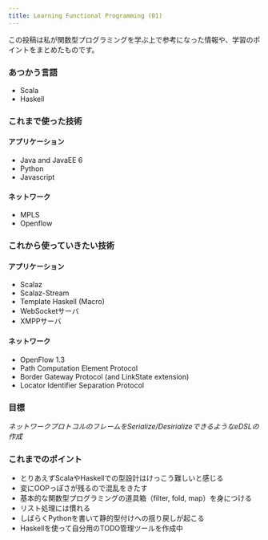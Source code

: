 ```yaml
---
title: Learning Functional Programming (01)
---
```


この投稿は私が関数型プログラミングを学ぶ上で参考になった情報や、学習のポイントをまとめたものです。

### あつかう言語 ###

* Scala
* Haskell

### これまで使った技術 ###

#### アプリケーション ####

* Java and JavaEE 6
* Python
* Javascript

#### ネットワーク ####

* MPLS
* Openflow

### これから使っていきたい技術 ###

#### アプリケーション ####

* Scalaz
* Scalaz-Stream
* Template Haskell (Macro)
* WebSocketサーバ
* XMPPサーバ

#### ネットワーク ####

* OpenFlow 1.3
* Path Computation Element Protocol
* Border Gateway Protocol (and LinkState extension)
* Locator Identifier Separation Protocol

### 目標 ###

*ネットワークプロトコルのフレームをSerialize/DesirializeできるようなeDSLの作成*

### これまでのポイント ###

* とりあえずScalaやHaskellでの型設計はけっこう難しいと感じる
* 変にOOPっぽさが残るので混乱をきたす
* 基本的な関数型プログラミングの道具箱（filter, fold, map）を身につける
* リスト処理には慣れる
* しばらくPythonを書いて静的型付けへの揺り戻しが起こる
* Haskellを使って自分用のTODO管理ツールを作成中

